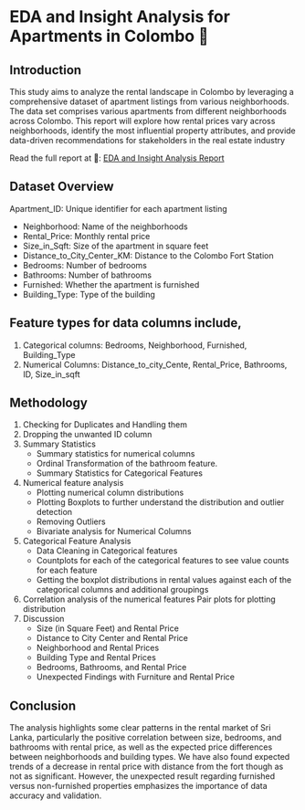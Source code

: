 # EDA and Insight Analysis for Apartments in Colombo 🏢

## Introduction
This study aims to analyze the rental landscape in Colombo by leveraging a comprehensive dataset of apartment listings from various neighborhoods. 
The data set comprises various apartments from different neighborhoods across Colombo. This report will explore how rental prices vary across neighborhoods, identify the most influential property attributes, and provide data-driven recommendations for stakeholders in the real estate industry

Read the full report at 🔗: [EDA and Insight Analysis Report](https://github.com/subhanu-dev/Real-Estate-Analysis/blob/main/EDA_Report.pdf)
## Dataset Overview

Apartment_ID: Unique identifier for each apartment listing 
 * Neighborhood: Name of the neighborhoods 
 * Rental_Price: Monthly rental price 
 * Size_in_Sqft: Size of the apartment in square feet 
 * Distance_to_City_Center_KM: Distance to the Colombo Fort Station 
 * Bedrooms: Number of bedrooms 
 * Bathrooms: Number of bathrooms 
 * Furnished: Whether the apartment is furnished 
 * Building_Type: Type of the building

## Feature types for data columns include,
1. Categorical columns: Bedrooms, Neighborhood, Furnished, Building_Type 
2. Numerical Columns: Distance_to_city_Cente, Rental_Price, Bathrooms, ID, Size_in_sqft

## Methodology
1. Checking for Duplicates and Handling them
2. Dropping the unwanted ID column
3. Summary Statistics
   * Summary statistics for numerical columns
   * Ordinal Transformation of the bathroom feature.
   * Summary Statistics for Categorical Features
4. Numerical feature analysis
   * Plotting numerical column distributions
   * Plotting Boxplots to further understand the distribution and outlier detection
   * Removing Outliers
   * Bivariate analysis for Numerical Columns
5. Categorical Feature Analysis
   * Data Cleaning in Categorical features
   * Countplots for each of the categorical features to see value counts for each feature
   * Getting the boxplot distributions in rental values against each of the categorical columns and additional groupings
6. Correlation analysis of the numerical features Pair plots for plotting distribution
7. Discussion
   * Size (in Square Feet) and Rental Price
   * Distance to City Center and Rental Price
   * Neighborhood and Rental Prices
   * Building Type and Rental Prices
   * Bedrooms, Bathrooms, and Rental Price
   * Unexpected Findings with Furniture and Rental Price

## Conclusion
The analysis highlights some clear patterns in the rental market of Sri Lanka, particularly the positive correlation between size, bedrooms, and bathrooms with rental price, as well as the expected price differences between neighborhoods and building types.
We have also found expected trends of a decrease in rental price with distance from the fort though as not as significant.
However, the unexpected result regarding furnished versus non-furnished properties emphasizes the importance of data accuracy and validation.
